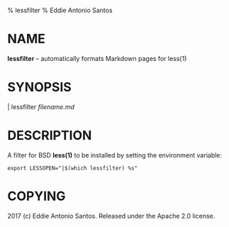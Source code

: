 % lessfilter
% Eddie Antonio Santos

NAME
====

**lessfilter** – automatically formats Markdown pages for less(1)

SYNOPSIS
========

| lessfilter *filename.md*

DESCRIPTION
===========

A filter for BSD **less(1)** to be installed by setting the environment
variable:

    export LESSOPEN="|$(which lessfilter) %s"

COPYING
=======

2017 (c) Eddie Antonio Santos. Released under the Apache 2.0 license.
